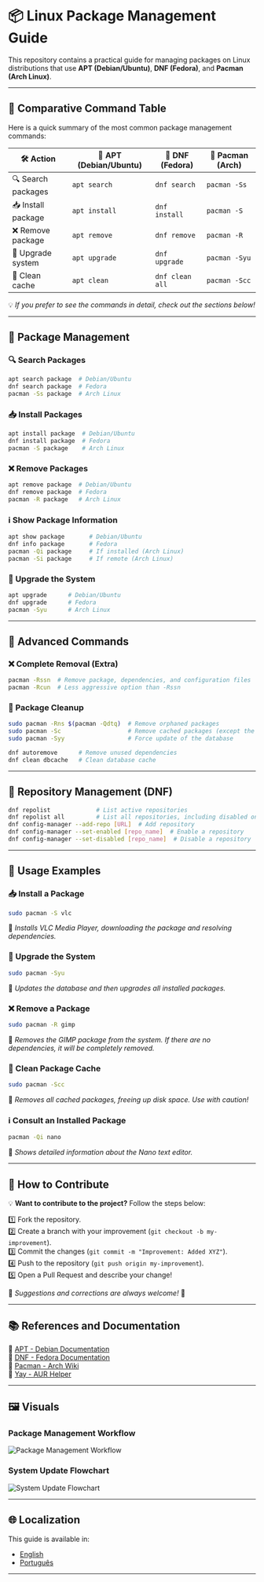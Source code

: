 # 📦 Linux Package Management Guide

This repository contains a practical guide for managing packages on Linux distributions that use **APT (Debian/Ubuntu)**, **DNF (Fedora)**, and **Pacman (Arch Linux)**.

---

## 📌 Comparative Command Table

Here is a quick summary of the most common package management commands:

| 🛠️ Action            | 🐧 APT (Debian/Ubuntu) | 🔵 DNF (Fedora)  | 🔴 Pacman (Arch)  |
|----------------------|------------------------|------------------|------------------|
| 🔍 Search packages   | `apt search`           | `dnf search`     | `pacman -Ss`     |
| 📥 Install package   | `apt install`          | `dnf install`    | `pacman -S`      |
| ❌ Remove package    | `apt remove`           | `dnf remove`     | `pacman -R`      |
| 🔄 Upgrade system    | `apt upgrade`          | `dnf upgrade`    | `pacman -Syu`    |
| 🧹 Clean cache       | `apt clean`            | `dnf clean all`  | `pacman -Scc`    |

💡 *If you prefer to see the commands in detail, check out the sections below!*

---

## 🔹 Package Management

### 🔍 Search Packages
```sh
apt search package  # Debian/Ubuntu
dnf search package  # Fedora
pacman -Ss package  # Arch Linux
```

### 📥 Install Packages
```sh
apt install package  # Debian/Ubuntu
dnf install package  # Fedora
pacman -S package    # Arch Linux
```

### ❌ Remove Packages
```sh
apt remove package  # Debian/Ubuntu
dnf remove package  # Fedora
pacman -R package   # Arch Linux
```

### ℹ️ Show Package Information
```sh
apt show package       # Debian/Ubuntu
dnf info package       # Fedora
pacman -Qi package     # If installed (Arch Linux)
pacman -Si package     # If remote (Arch Linux)
```

### 🔄 Upgrade the System
```sh
apt upgrade      # Debian/Ubuntu
dnf upgrade      # Fedora
pacman -Syu      # Arch Linux
```

---

## 🔹 Advanced Commands

### ❌ Complete Removal (Extra)
```sh
pacman -Rssn  # Remove package, dependencies, and configuration files
pacman -Rcun  # Less aggressive option than -Rssn
```

### 🧹 Package Cleanup
```sh
sudo pacman -Rns $(pacman -Qdtq)  # Remove orphaned packages
sudo pacman -Sc                   # Remove cached packages (except the most recent ones)
sudo pacman -Syy                  # Force update of the database
```
```sh
dnf autoremove      # Remove unused dependencies
dnf clean dbcache   # Clean database cache
```

---

## 🔹 Repository Management (DNF)
```sh
dnf repolist             # List active repositories
dnf repolist all         # List all repositories, including disabled ones
dnf config-manager --add-repo [URL]  # Add repository
dnf config-manager --set-enabled [repo_name]  # Enable a repository
dnf config-manager --set-disabled [repo_name]  # Disable a repository
```

---

## 🔹 Usage Examples

### 📥 Install a Package
```sh
sudo pacman -S vlc
```
📌 *Installs VLC Media Player, downloading the package and resolving dependencies.*

### 🔄 Upgrade the System
```sh
sudo pacman -Syu
```
📌 *Updates the database and then upgrades all installed packages.*

### ❌ Remove a Package
```sh
sudo pacman -R gimp
```
📌 *Removes the GIMP package from the system. If there are no dependencies, it will be completely removed.*

### 🧹 Clean Package Cache
```sh
sudo pacman -Scc
```
📌 *Removes all cached packages, freeing up disk space. Use with caution!*

### ℹ️ Consult an Installed Package
```sh
pacman -Qi nano
```
📌 *Shows detailed information about the Nano text editor.*

---

## 🤝 How to Contribute

💡 **Want to contribute to the project?** Follow the steps below:

1️⃣ Fork the repository.  
2️⃣ Create a branch with your improvement (`git checkout -b my-improvement`).  
3️⃣ Commit the changes (`git commit -m "Improvement: Added XYZ"`).  
4️⃣ Push to the repository (`git push origin my-improvement`).  
5️⃣ Open a Pull Request and describe your change!  

📢 *Suggestions and corrections are always welcome!* 🚀

---

## 📚 References and Documentation

📖 [APT - Debian Documentation](https://wiki.debian.org/Apt)  
📖 [DNF - Fedora Documentation](https://dnf.readthedocs.io/en/latest/)  
📖 [Pacman - Arch Wiki](https://wiki.archlinux.org/title/Pacman)  
📖 [Yay - AUR Helper](https://github.com/Jguer/yay)  

---

## 🖼️ Visuals

### Package Management Workflow

![Package Management Workflow](https://example.com/path/to/diagram.png)

### System Update Flowchart

![System Update Flowchart](https://example.com/path/to/flowchart.png)

---

## 🌐 Localization

This guide is available in:
- [English](README_EN.md)
- [Português](README.md)

---